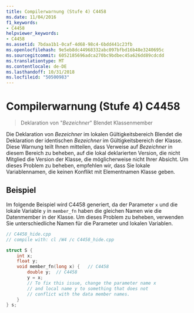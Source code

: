 ```yaml
---
title: Compilerwarnung (Stufe 4) C4458
ms.date: 11/04/2016
f1_keywords:
- C4458
helpviewer_keywords:
- C4458
ms.assetid: 7bdaa1b1-0caf-4d68-98c4-6bdd441c23fb
ms.openlocfilehash: 9e5eb8dc44968332abc097bfbd16b48e3240695c
ms.sourcegitcommit: 6052185696adca270bc9bdbec45a626dd89cdcdd
ms.translationtype: MT
ms.contentlocale: de-DE
ms.lasthandoff: 10/31/2018
ms.locfileid: "50500983"
---
```

# <a name="compiler-warning-level-4-c4458"></a>Compilerwarnung (Stufe 4) C4458

> Deklaration von "*Bezeichner*" Blendet Klassenmember

Die Deklaration von *Bezeichner* im lokalen Gültigkeitsbereich Blendet die Deklaration der identischen *Bezeichner* im Gültigkeitsbereich der Klasse. Diese Warnung teilt Ihnen mitteilen, dass Verweise auf *Bezeichner* in diesem Bereich zu beheben, auf die lokal deklarierten Version, die nicht Mitglied die Version der Klasse, die möglicherweise nicht Ihrer Absicht. Um dieses Problem zu beheben, empfehlen wir, dass Sie lokale Variablennamen, die keinen Konflikt mit Elementnamen Klasse geben.

## <a name="example"></a>Beispiel

Im folgende Beispiel wird C4458 generiert, da der Parameter `x` und die lokale Variable `y` in `member_fn` haben die gleichen Namen wie die Datenmember in der Klasse. Um dieses Problem zu beheben, verwenden Sie unterschiedliche Namen für die Parameter und lokalen Variablen.

```cpp
// C4458_hide.cpp
// compile with: cl /W4 /c C4458_hide.cpp

struct S {
    int x;
    float y;
    void member_fn(long x) {   // C4458
        double y;  // C4458
        y = x;
        // To fix this issue, change the parameter name x
        // and local name y to something that does not
        // conflict with the data member names.
    }
} s;
```
